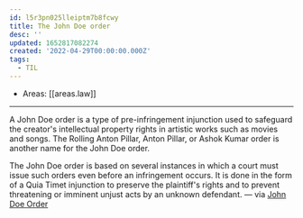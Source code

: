 ```yaml
---
id: l5r3pn025lleiptm7b8fcwy
title: The John Doe order
desc: ''
updated: 1652817082274
created: '2022-04-29T00:00:00.000Z'
tags:
  - TIL
---
```


- Areas: [[areas.law]]

---

A John Doe order is a type of pre-infringement injunction used to safeguard the creator's intellectual property rights in artistic works such as movies and songs. The Rolling Anton Pillar, Anton Pillar, or Ashok Kumar order is another name for the John Doe order.

The John Doe order is based on several instances in which a court must issue such orders even before an infringement occurs. It is done in the form of a Quia Timet injunction to preserve the plaintiff's rights and to prevent threatening or imminent unjust acts by an unknown defendant. — via [John Doe Order](https://www.legalserviceindia.com/legal/article-7158-john-doe-order.html)
